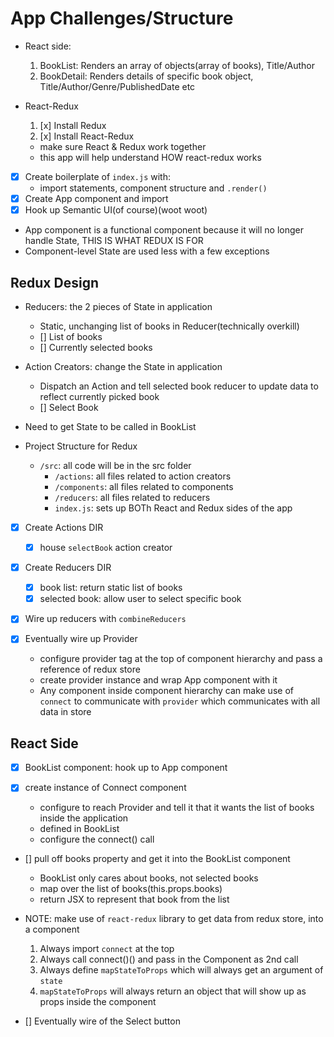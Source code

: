 # App Challenges/Structure
- React side:
  1. BookList: Renders an array of objects(array of books), Title/Author
  2. BookDetail: Renders details of specific book object, Title/Author/Genre/PublishedDate etc

- React-Redux
  1. [x] Install Redux
  2. [x] Install React-Redux
  - make sure React & Redux work together
  - this app will help understand HOW react-redux works

- [x] Create boilerplate of `index.js` with:
  - import statements, component structure and `.render()`
- [x] Create App component and import
- [x] Hook up Semantic UI(of course)(woot woot)

- App component is a functional component because it will no longer handle State, THIS IS WHAT REDUX IS FOR
- Component-level State are used less with a few exceptions


## Redux Design
- Reducers: the 2 pieces of State in application
  - Static, unchanging list of books in Reducer(technically overkill)
  - [] List of books
  - [] Currently selected books

- Action Creators: change the State in application
  - Dispatch an Action and tell selected book reducer to update data to reflect currently picked book
  - [] Select Book

- Need to get State to be called in BookList

- Project Structure for Redux
  - `/src`: all code will be in the src folder
    - `/actions`: all files related to action creators
    - `/components`: all files related to components
    - `/reducers`: all files related to reducers
    - `index.js`: sets up BOTh React and Redux sides of the app

- [x] Create Actions DIR
  - [x] house `selectBook` action creator
- [x] Create Reducers DIR
  - [x] book list: return static list of books
  - [x] selected book: allow user to select specific book

- [x] Wire up reducers with `combineReducers`

- [x] Eventually wire up Provider
  - configure provider tag at the top of component hierarchy and pass a reference of redux store
  - create provider instance and wrap App component with it
  - Any component inside component hierarchy can make use of `connect` to communicate with `provider` which communicates with all data in store

## React Side
- [x] BookList component: hook up to App component

- [x] create instance of Connect component
  - configure to reach Provider and tell it that it wants the list of books inside the application
  - defined in BookList
  - configure the connect() call

- [] pull off books property and get it into the BookList component
  - BookList only cares about books, not selected books
  - map over the list of books(this.props.books)
  - return JSX to represent that book from the list

- NOTE: make use of `react-redux` library to get data from redux store, into a component
  1. Always import `connect` at the top
  2. Always call connect()() and pass in the Component as 2nd call
  3. Always define `mapStateToProps` which will always get an argument of `state`
  4. `mapStateToProps` will always return an object that will show up as props inside the component

- [] Eventually wire of the Select button
